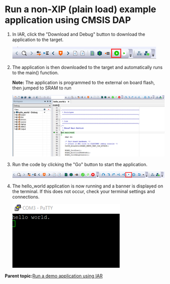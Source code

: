 # Run a non-XIP \(plain load\) example application using CMSIS DAP

1.  In IAR, click the "Download and Debug" button to download the application to the target.

    ![](../images/download_and_debug_button.png "Download and Debug button")

2.  The application is then downloaded to the target and automatically runs to the main\(\) function.

    **Note:** The application is programmed to the external on board flash, then jumped to SRAM to run

    ![](../images/stop_at_main_running_debugging.png "Stop at main() when running debugging")

3.  Run the code by clicking the "Go" button to start the application.

    ![](../images/go_button_001.png "Go button")

4.  The hello\_world application is now running and a banner is displayed on the terminal. If this does not occur, check your terminal settings and connections.

    ![](../images/text_display_hello_world_001.png "Text display of the hello_world demo")


**Parent topic:**[Run a demo application using IAR](../topics/run_a_demo_application_using_iar.md)

